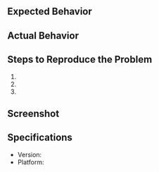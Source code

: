 ## Expected Behavior


## Actual Behavior


## Steps to Reproduce the Problem

  1.
  2.
  3.

## Screenshot


## Specifications

  - Version:
  - Platform:
